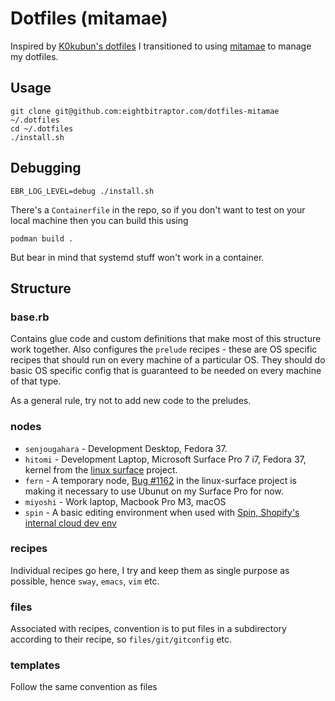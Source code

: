 # Dotfiles (mitamae)

Inspired by [K0kubun's dotfiles](https://github.com/k0kubun/dotfiles) I
transitioned to using [mitamae](https://github.com/itamae-kitchen/mitamae) to
manage my dotfiles.

## Usage

```
git clone git@github.com:eightbitraptor.com/dotfiles-mitamae ~/.dotfiles
cd ~/.dotfiles 
./install.sh
```

## Debugging 

```
EBR_LOG_LEVEL=debug ./install.sh
```

There's a `Containerfile` in the repo, so if you don't want to test on your
local machine then you can build this using

```
podman build .
```

But bear in mind that systemd stuff won't work in a container.

## Structure

### base.rb

Contains glue code and custom definitions that make most of this structure work
together. Also configures the `prelude` recipes - these are OS specific recipes
that should run on every machine of a particular OS. They should do basic OS
specific config that is guaranteed to be needed on every machine of that type.

As a general rule, try not to add new code to the preludes.

### nodes

* `senjougahara` - Development Desktop, Fedora 37.
* `hitomi` - Development Laptop, Microsoft Surface Pro 7 i7, Fedora 37, kernel
  from the [linux surface](https://github.com/linux-surface/linux-surface)
  project.
* `fern` - A temporary node, [Bug
  #1162](https://github.com/linux-surface/linux-surface/issues/1162) in the
  linux-surface project is making it necessary to use Ubunut on my Surface Pro
  for now.
* `miyoshi` - Work laptop, Macbook Pro M3, macOS
* `spin` - A basic editing environment when used with [Spin, Shopify's internal
  cloud dev
  env](https://shopify.engineering/shopifys-cloud-development-journey)

### recipes

Individual recipes go here, I try and keep them as single purpose as possible,
hence `sway`, `emacs`, `vim` etc.

### files

Associated with recipes, convention is to put files in a subdirectory according
to their recipe, so `files/git/gitconfig` etc.

### templates

Follow the same convention as files

